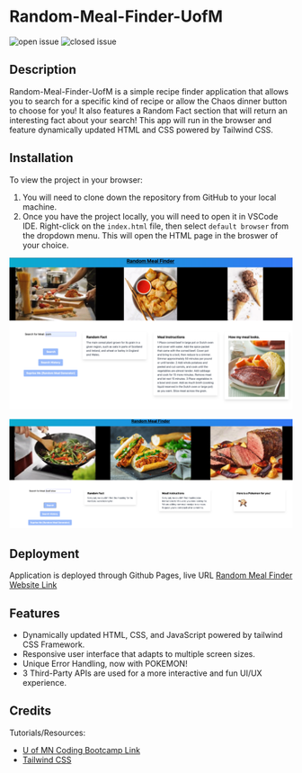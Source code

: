 # Random-Meal-Finder-UofM

![open issue](https://img.shields.io/github/issues-raw/mlhalbert/Random-Meal-Finder-UofM)
![closed issue](https://img.shields.io/github/issues-closed-raw/mlhalbert/Random-Meal-Finder-UofM)

## Description
Random-Meal-Finder-UofM is a simple recipe finder application that allows you to search for a specific kind of recipe or allow the Chaos dinner button to choose for you! It also features a Random Fact section that will return an interesting fact about your search! This app will run in the browser and feature dynamically updated HTML and CSS powered by Tailwind CSS.

## Installation
To view the project in your browser:
1. You will need to clone down the repository from GitHub to your local machine. 
2. Once you have the project locally, you will need to open it in VSCode IDE. Right-click on the `index.html` file, then select `default browser` from the dropdown menu. This will open the HTML page in the broswer of your choice.

![Chrome's dev tools](./src/app/assets/images/random_meal_finder.png) 

![PokeAPi error Handling](./src/app/assets/images/error_handling_with_pokemon.png) 

## Deployment

Application is deployed through Github Pages, live URL [Random Meal Finder Website Link](https://mlhalbert.github.io/Random-Meal-Finder-UofM/src/app)

## Features
- Dynamically updated HTML, CSS, and JavaScript powered by tailwind CSS Framework.
- Responsive user interface that adapts to multiple screen sizes.
- Unique Error Handling, now with POKEMON!
- 3 Third-Party APIs are used for a more interactive and fun UI/UX experience.

## Credits

Tutorials/Resources:

- [U of MN Coding Bootcamp Link](https://github.com/coding-boot-camp)
- [Tailwind CSS](https://tailwindcss.com/)
